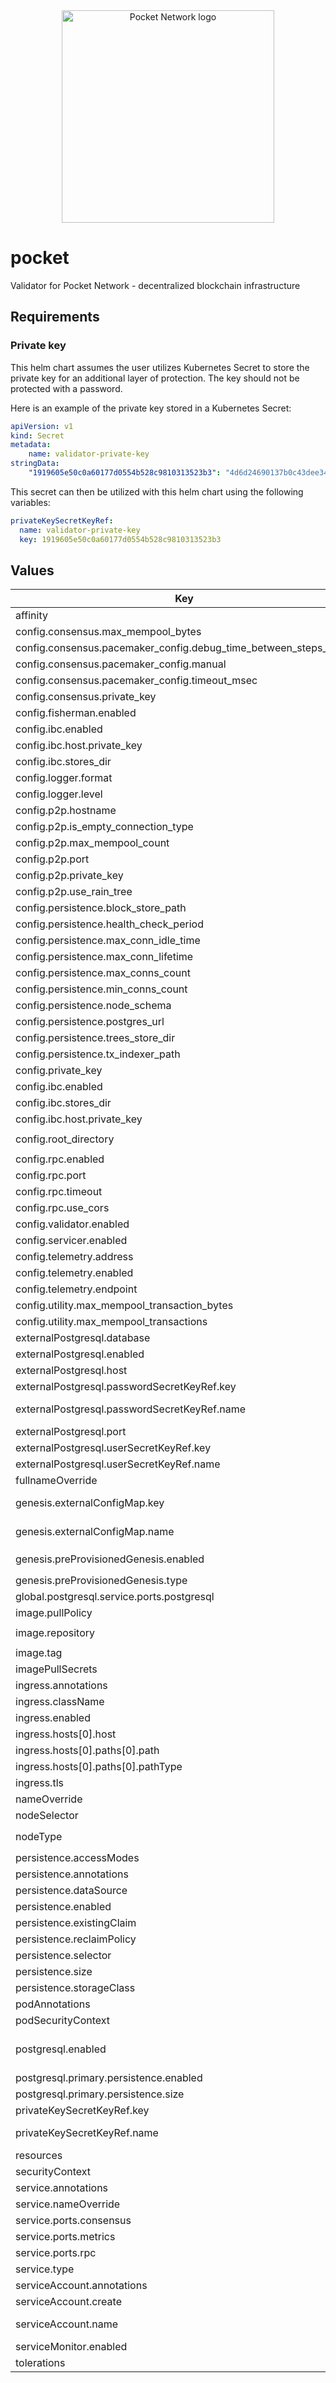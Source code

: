 <div align="center">
  <a href="https://www.pokt.network">
    <img src="https://user-images.githubusercontent.com/2219004/151564884-212c0e40-3bfa-412e-a341-edb54b5f1498.jpeg" alt="Pocket Network logo" width="340"/>
  </a>
</div>

# pocket

Validator for Pocket Network - decentralized blockchain infrastructure

## Requirements

### Private key

This helm chart assumes the user utilizes Kubernetes Secret to store the private key for an additional layer of protection. The key should not be protected with a password.

Here is an example of the private key stored in a Kubernetes Secret:

```yaml
apiVersion: v1
kind: Secret
metadata:
    name: validator-private-key
stringData:
    "1919605e50c0a60177d0554b528c9810313523b3": "4d6d24690137b0c43dee3490cafa4ca49cc1c4facdd1a73be1255a5b752223dc2b7672ea2493dcdd0efc6c6caf1073c4f3ff8508c686031e2d1244c02f0b900d"
```

This secret can then be utilized with this helm chart using the following variables:

```yaml
privateKeySecretKeyRef:
  name: validator-private-key
  key: 1919605e50c0a60177d0554b528c9810313523b3
```

## Values

| Key | Type | Default | Description |
|-----|------|---------|-------------|
| affinity | object | `{}` |  |
| config.consensus.max_mempool_bytes | int | `500000000` |  |
| config.consensus.pacemaker_config.debug_time_between_steps_msec | int | `1000` |  |
| config.consensus.pacemaker_config.manual | bool | `true` |  |
| config.consensus.pacemaker_config.timeout_msec | int | `10000` |  |
| config.consensus.private_key | string | `""` |  |
| config.fisherman.enabled | bool | `false` |  |
| config.ibc.enabled | bool | `true` |  |
| config.ibc.host.private_key | string | `""` |  |
| config.ibc.stores_dir | string | `"/pocket/data/ibc"` |  |
| config.logger.format | string | `"json"` |  |
| config.logger.level | string | `"debug"` |  |
| config.p2p.hostname | string | `""` |  |
| config.p2p.is_empty_connection_type | bool | `false` |  |
| config.p2p.max_mempool_count | int | `100000` |  |
| config.p2p.port | int | `42069` |  |
| config.p2p.private_key | string | `""` |  |
| config.p2p.use_rain_tree | bool | `true` |  |
| config.persistence.block_store_path | string | `"/pocket/data/block-store"` |  |
| config.persistence.health_check_period | string | `"30s"` |  |
| config.persistence.max_conn_idle_time | string | `"1m"` |  |
| config.persistence.max_conn_lifetime | string | `"5m"` |  |
| config.persistence.max_conns_count | int | `50` |  |
| config.persistence.min_conns_count | int | `1` |  |
| config.persistence.node_schema | string | `"pocket"` |  |
| config.persistence.postgres_url | string | `""` |  |
| config.persistence.trees_store_dir | string | `"/pocket/data/trees"` |  |
| config.persistence.tx_indexer_path | string | `"/pocket/data/tx-indexer"` |  |
| config.private_key | string | `""` |  |
| config.ibc.enabled | bool | `true` | |
| config.ibc.stores_dir | string | `"/pocket/data/ibc"` | |
| config.ibc.host.private_key | string | `""` | |
| config.root_directory | string | `"/go/src/github.com/pocket-network"` |  |
| config.rpc.enabled | bool | `true` |  |
| config.rpc.port | string | `"50832"` |  |
| config.rpc.timeout | int | `30000` |  |
| config.rpc.use_cors | bool | `false` |  |
| config.validator.enabled | bool | `true` | |
| config.servicer.enabled | bool | `false` |  |
| config.telemetry.address | string | `"0.0.0.0:9000"` |  |
| config.telemetry.enabled | bool | `true` |  |
| config.telemetry.endpoint | string | `"/metrics"` |  |
| config.utility.max_mempool_transaction_bytes | int | `1073741824` |  |
| config.utility.max_mempool_transactions | int | `9000` |  |
| externalPostgresql.database | string | `""` | name of the external database |
| externalPostgresql.enabled | bool | `false` | use external postgres database |
| externalPostgresql.host | string | `""` | host of the external database |
| externalPostgresql.passwordSecretKeyRef.key | string | `""` | key in the Secret that contains the database password |
| externalPostgresql.passwordSecretKeyRef.name | string | `""` | name of the Secret in the same namespace that contains the database password |
| externalPostgresql.port | int | `5432` | port of the external database |
| externalPostgresql.userSecretKeyRef.key | string | `""` | key in the Secret that contains the database user |
| externalPostgresql.userSecretKeyRef.name | string | `""` | name of the Secret in the same namespace that contains the database user |
| fullnameOverride | string | `""` |  |
| genesis.externalConfigMap.key | string | `""` | Key in the ConfigMap that contains the genesis file, only used if `genesis.preProvisionedGenesis.enabled` is false |
| genesis.externalConfigMap.name | string | `""` | Name of the ConfigMap that contains the genesis file, only used if `genesis.preProvisionedGenesis.enabled` is false |
| genesis.preProvisionedGenesis.enabled | bool | `true` | Use genesis file supplied by the Helm chart, of false refer to `genesis.externalConfigMap` |
| genesis.preProvisionedGenesis.type | string | `"devnet"` | Type of the genesis file to use, can be `devnet`, `testnet`, `mainnet` |
| global.postgresql.service.ports.postgresql | string | `"5432"` |  |
| image.pullPolicy | string | `"IfNotPresent"` | image pull policy |
| image.repository | string | `"ghcr.io/pokt-network/pocket-v1"` | image repository |
| image.tag | string | `"latest"` | image tag |
| imagePullSecrets | list | `[]` | image pull secrets |
| ingress.annotations | object | `{}` |  |
| ingress.className | string | `""` |  |
| ingress.enabled | bool | `false` | enable ingress for RPC port |
| ingress.hosts[0].host | string | `"chart-example.local"` |  |
| ingress.hosts[0].paths[0].path | string | `"/"` |  |
| ingress.hosts[0].paths[0].pathType | string | `"ImplementationSpecific"` |  |
| ingress.tls | list | `[]` |  |
| nameOverride | string | `""` |  |
| nodeSelector | object | `{}` |  |
| nodeType | string | `"full"` | type of the blockchain node to run. Can be either `full`, `validator`, `servicer`, `fishermen` |
| persistence.accessModes | list | `["ReadWriteOnce"]` | persistent Volume Access Modes |
| persistence.annotations | object | `{}` | annotations of the persistent volume claim |
| persistence.dataSource | object | `{}` | custom data source of the persistent volume claim |
| persistence.enabled | bool | `false` | enable persistent volume claim |
| persistence.existingClaim | string | `""` | name of an existing PVC to use for persistence |
| persistence.reclaimPolicy | string | `"Delete"` | persistent volume reclaim policy |
| persistence.selector | object | `{}` | selector to match an existing Persistent Volume |
| persistence.size | string | `"8Gi"` | size of the persistent volume claim |
| persistence.storageClass | string | `""` | storage class of the persistent volume claim |
| podAnnotations | object | `{}` | pod annotations |
| podSecurityContext | object | `{}` |  |
| postgresql.enabled | bool | `true` | deploy postgresql database automatically. Refer to https://github.com/bitnami/charts/blob/main/bitnami/postgresql/values.yaml for additional options. |
| postgresql.primary.persistence.enabled | bool | `false` | enable persistent volume claim for PostgreSQL |
| postgresql.primary.persistence.size | string | `"8Gi"` | size of the persistent volume claim for PostgreSQL |
| privateKeySecretKeyRef.key | string | `""` | REQUIRED. Key in the Secret that contains the private key of the node |
| privateKeySecretKeyRef.name | string | `""` | REQUIRED. Name of the Secret in the same namespace that contains the private key of the node |
| resources | object | `{}` | resources limits and requests |
| securityContext | object | `{}` |  |
| service.annotations | object | `{}` | service annotations |
| service.nameOverride | string | `""` |  |
| service.ports.consensus | int | `42069` | consensus port of the node |
| service.ports.metrics | int | `9000` | OpenTelemetry metrics port of the node |
| service.ports.rpc | int | `50832` | rpc port of the node |
| service.type | string | `"ClusterIP"` | service type |
| serviceAccount.annotations | object | `{}` | Annotations to add to the service account |
| serviceAccount.create | bool | `true` | Specifies whether a service account should be created |
| serviceAccount.name | string | `""` | The name of the service account to use. If not set and create is true, a name is generated using the fullname template |
| serviceMonitor.enabled | bool | `false` | enable service monitor |
| tolerations | list | `[]` |  |
